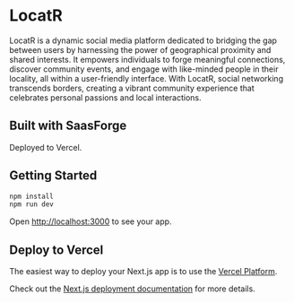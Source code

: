 # LocatR

LocatR is a dynamic social media platform dedicated to bridging the gap between users by harnessing the power of geographical proximity and shared interests. It empowers individuals to forge meaningful connections, discover community events, and engage with like-minded people in their locality, all within a user-friendly interface. With LocatR, social networking transcends borders, creating a vibrant community experience that celebrates personal passions and local interactions.

## Built with SaasForge

Deployed to Vercel.

## Getting Started

```bash
npm install
npm run dev
```

Open [http://localhost:3000](http://localhost:3000) to see your app.

## Deploy to Vercel

The easiest way to deploy your Next.js app is to use the [Vercel Platform](https://vercel.com/new).

Check out the [Next.js deployment documentation](https://nextjs.org/docs/deployment) for more details.